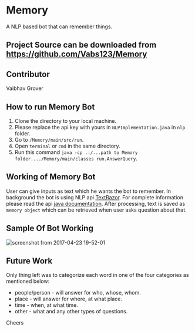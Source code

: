 # Memory
A NLP based bot that can remember things.

## Project Source can be downloaded from https://github.com/Vabs123/Memory

## Contributor
Vaibhav Grover

## How to run Memory Bot

1. Clone the directory to your local machine.
2. Please replace the api key with yours in ```NLPImplementation.java``` in ```nlp``` folder.
3. Go to ```/Memory/main/src/run```.
4. Open ```terminal``` or ```cmd``` in the same directory.
5. Run this command ```java -cp .:/...path to Memory folder..../Memory/main/classes run.AnswerQuery```.

## Working of Memory Bot
User can give inputs as text which he wants the bot to remember. In background the bot is using NLP api [TextRazor](https://www.textrazor.com/). For complete information please read the api [java documentation](https://www.textrazor.com/docs/java). After processing, text is saved as ```memory object``` which can be retrieved when user asks question about that.

## Sample Of Bot Working
![screenshot from 2017-04-23 19-52-01](https://cloud.githubusercontent.com/assets/9266813/25314537/bf74ce38-2863-11e7-8600-7f70f0d2bdde.png)

## Future Work
Only thing left was to categorize each word in one of the four categories as mentioned below:

* people/person - will answer for who, whose, whom.
* place - will answer for where, at what place.
* time - when, at what time.
* other - what and any other types of questions.

Cheers



